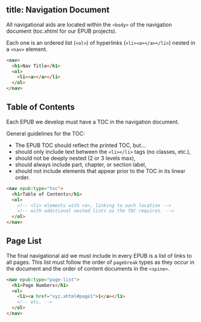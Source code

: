 title: Navigation Document
---

All navigational aids are located within the `<body>` of the navigation document (toc.xhtml for our EPUB projects).

Each one is an ordered list (`<ol>`) of hyperlinks (`<li><a></a></li>`) nested in a `<nav>` element.

```html
<nav>
  <h1>Nav Title</h1>
  <ol>
    <li><a></a></li>
  </ol>
</nav>
```

## Table of Contents

Each EPUB we develop must have a TOC in the navigation document.

General guidelines for the TOC:

* The EPUB TOC should reflect the printed TOC, but...
* should only include text between the `<li></li>` tags (no classes, etc.),
* should not be deeply nested (2 or 3 levels max),
* should always include part, chapter, or section label,
* should not include elements that appear prior to the TOC in its linear order.

```html
<nav epub:type="toc">
  <h1>Table of Contents</h1>
  <ol>
    <!-- <li> elements with <a>, linking to each location -->
    <!-- with additional nested lists as the TOC requires. -->
  </ol>
</nav>
```
## Page List

The final navigational aid we must include in every EPUB is a list of links to all pages. This list must follow the order of `pagebreak` types as they occur in the document and the order of content documents in the `<spine>`.

```html
<nav epub:type="page-list">
  <h1>Page Numbers</h1>
  <ol>
    <li><a href="xyz.xhtml#page1">1</a></li>
    <!-- etc. -->
  </ol>
</nav>
```